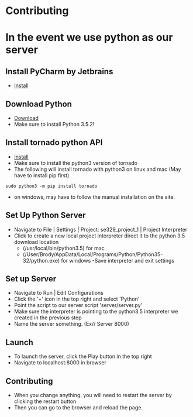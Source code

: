 # Contributing

# In the event we use python as our server

## Install PyCharm by Jetbrains
  - [Install](https://www.jetbrains.com/pycharm/download/)

## Download Python
  - [Download](https://www.python.org/downloads/)
  - Make sure to install Python 3.5.2!

## Install tornado python API
  - [Install](http://www.tornadoweb.org/en/stable/index.html)
  - Make sure to install the python3 version of tornado
  - The following will install tornado with python3 on linux and mac (May have to install pip first)
  ```
  sudo python3 -m pip install tornado
  ```
  - on windows, may have to follow the manual installation on the site.

## Set Up Python Server
  - Navigate to File | Settings | Project: se329_project_1 | Project Interpreter
  - Click to create a new local project interpreter direct it to the python 3.5 download location
    - (/usr/local/bin/python3.5) for mac
    - (/User/Brody/AppData/Local/Programs/Python/Python35-32/python.exe) for windows
  -Save interpreter and exit settings
## Set up Server 
  - Navigate to Run | Edit Configurations
  - Click the '+' icon in the top right and select 'Python'
  - Point the script to our server script 'server/server.py'
  - Make sure the interpreter is pointing to the python3.5 interpreter we created in the previous step
  - Name the server something. (Ex// Server 8000)
## Launch 
  - To launch the server, click the Play button in the top right
  - Navigate to localhost:8000 in browser
  
## Contributing
  - When you change anything, you will need to restart the server by clicking the restart button
  - Then you can go to the browser and reload the page.
  


